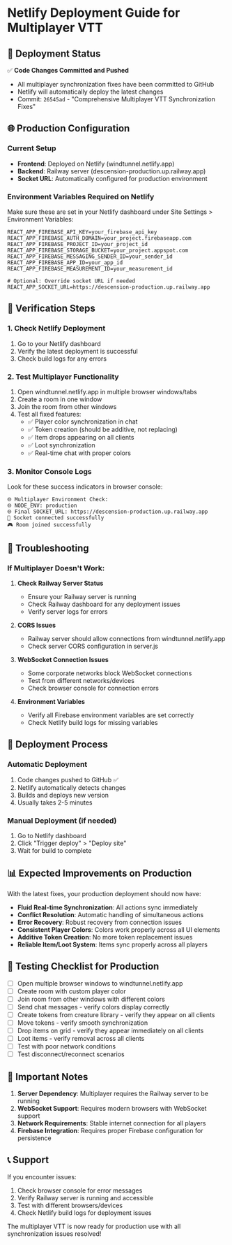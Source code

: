 # Netlify Deployment Guide for Multiplayer VTT

## 🚀 Deployment Status

✅ **Code Changes Committed and Pushed**
- All multiplayer synchronization fixes have been committed to GitHub
- Netlify will automatically deploy the latest changes
- Commit: `26545ad` - "Comprehensive Multiplayer VTT Synchronization Fixes"

## 🌐 Production Configuration

### Current Setup
- **Frontend**: Deployed on Netlify (windtunnel.netlify.app)
- **Backend**: Railway server (descension-production.up.railway.app)
- **Socket URL**: Automatically configured for production environment

### Environment Variables Required on Netlify

Make sure these are set in your Netlify dashboard under Site Settings > Environment Variables:

```
REACT_APP_FIREBASE_API_KEY=your_firebase_api_key
REACT_APP_FIREBASE_AUTH_DOMAIN=your_project.firebaseapp.com
REACT_APP_FIREBASE_PROJECT_ID=your_project_id
REACT_APP_FIREBASE_STORAGE_BUCKET=your_project.appspot.com
REACT_APP_FIREBASE_MESSAGING_SENDER_ID=your_sender_id
REACT_APP_FIREBASE_APP_ID=your_app_id
REACT_APP_FIREBASE_MEASUREMENT_ID=your_measurement_id

# Optional: Override socket URL if needed
REACT_APP_SOCKET_URL=https://descension-production.up.railway.app
```

## 🔧 Verification Steps

### 1. Check Netlify Deployment
1. Go to your Netlify dashboard
2. Verify the latest deployment is successful
3. Check build logs for any errors

### 2. Test Multiplayer Functionality
1. Open windtunnel.netlify.app in multiple browser windows/tabs
2. Create a room in one window
3. Join the room from other windows
4. Test all fixed features:
   - ✅ Player color synchronization in chat
   - ✅ Token creation (should be additive, not replacing)
   - ✅ Item drops appearing on all clients
   - ✅ Loot synchronization
   - ✅ Real-time chat with proper colors

### 3. Monitor Console Logs
Look for these success indicators in browser console:
```
🌐 Multiplayer Environment Check:
🌐 NODE_ENV: production
🌐 Final SOCKET_URL: https://descension-production.up.railway.app
🔌 Socket connected successfully
🎮 Room joined successfully
```

## 🐛 Troubleshooting

### If Multiplayer Doesn't Work:

1. **Check Railway Server Status**
   - Ensure your Railway server is running
   - Check Railway dashboard for any deployment issues
   - Verify server logs for errors

2. **CORS Issues**
   - Railway server should allow connections from windtunnel.netlify.app
   - Check server CORS configuration in server.js

3. **WebSocket Connection Issues**
   - Some corporate networks block WebSocket connections
   - Test from different networks/devices
   - Check browser console for connection errors

4. **Environment Variables**
   - Verify all Firebase environment variables are set correctly
   - Check Netlify build logs for missing variables

## 🔄 Deployment Process

### Automatic Deployment
1. Code changes pushed to GitHub ✅
2. Netlify automatically detects changes
3. Builds and deploys new version
4. Usually takes 2-5 minutes

### Manual Deployment (if needed)
1. Go to Netlify dashboard
2. Click "Trigger deploy" > "Deploy site"
3. Wait for build to complete

## 📊 Expected Improvements on Production

With the latest fixes, your production deployment should now have:

- **Fluid Real-time Synchronization**: All actions sync immediately
- **Conflict Resolution**: Automatic handling of simultaneous actions
- **Error Recovery**: Robust recovery from connection issues
- **Consistent Player Colors**: Colors work properly across all UI elements
- **Additive Token Creation**: No more token replacement issues
- **Reliable Item/Loot System**: Items sync properly across all players

## 🎯 Testing Checklist for Production

- [ ] Open multiple browser windows to windtunnel.netlify.app
- [ ] Create room with custom player color
- [ ] Join room from other windows with different colors
- [ ] Send chat messages - verify colors display correctly
- [ ] Create tokens from creature library - verify they appear on all clients
- [ ] Move tokens - verify smooth synchronization
- [ ] Drop items on grid - verify they appear immediately on all clients
- [ ] Loot items - verify removal across all clients
- [ ] Test with poor network conditions
- [ ] Test disconnect/reconnect scenarios

## 🚨 Important Notes

1. **Server Dependency**: Multiplayer requires the Railway server to be running
2. **WebSocket Support**: Requires modern browsers with WebSocket support
3. **Network Requirements**: Stable internet connection for all players
4. **Firebase Integration**: Requires proper Firebase configuration for persistence

## 📞 Support

If you encounter issues:
1. Check browser console for error messages
2. Verify Railway server is running and accessible
3. Test with different browsers/devices
4. Check Netlify build logs for deployment issues

The multiplayer VTT is now ready for production use with all synchronization issues resolved!
